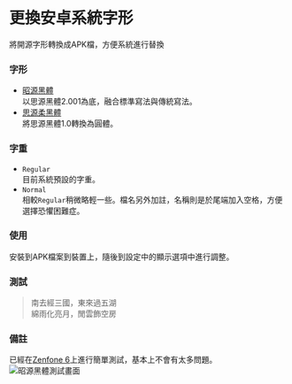 # 更換安卓系統字形
將開源字形轉換成APK檔，方便系統進行替換

### 字形
- [昭源黑體](https://tamcy.github.io/chiron-sans-hk/)  
以思源黑體2.001為底，融合標準寫法與傳統寫法。
- [思源柔黑體](http://jikasei.me/font/genjyuu/)  
將思源黑體1.0轉換為圓體。

### 字重
- ```Regular```  
目前系統預設的字重。
- ```Normal```  
相較```Regular```稍微略輕一些。檔名另外加註，名稱則是於尾端加入空格，方便選擇恐懼困難症。

### 使用
安裝到APK檔案到裝置上，隨後到設定中的顯示選項中進行調整。

### 測試
> 南去經三國，東來過五湖  
> 綿雨化亮月，閒雲飾空房

### 備註
已經在[Zenfone 6](https://store.asus.com/tw/item/201906DM060000002)上進行簡單測試，基本上不會有太多問題。
![昭源黑體測試畫面](https://i.imgur.com/F2N7XMJ.jpg)
